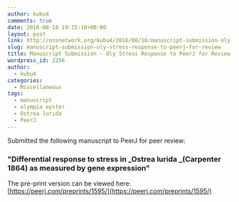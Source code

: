 ```yaml
---
author: kubu4
comments: true
date: 2016-08-18 19:15:10+00:00
layout: post
link: http://onsnetwork.org/kubu4/2016/08/18/manuscript-submission-oly-stress-response-to-peerj-for-review/
slug: manuscript-submission-oly-stress-response-to-peerj-for-review
title: Manuscript Submission - Oly Stress Response to PeerJ for Review
wordpress_id: 2256
author:
  - kubu4
categories:
  - Miscellaneous
tags:
  - manuscript
  - olympia oyster
  - Ostrea lurida
  - PeerJ
---
```


Submitted the following manuscript to PeerJ for peer review:





### "Differential response to stress in _Ostrea lurida _(Carpenter 1864) as measured by gene expression"





The pre-print version can be viewed here: [https://peerj.com/preprints/1595/](https://peerj.com/preprints/1595/)

